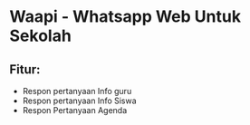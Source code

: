 # Waapi - Whatsapp Web Untuk Sekolah

## Fitur:
- Respon pertanyaan Info guru
- Respon pertanyaan Info Siswa
- Respon Pertanyaan Agenda

